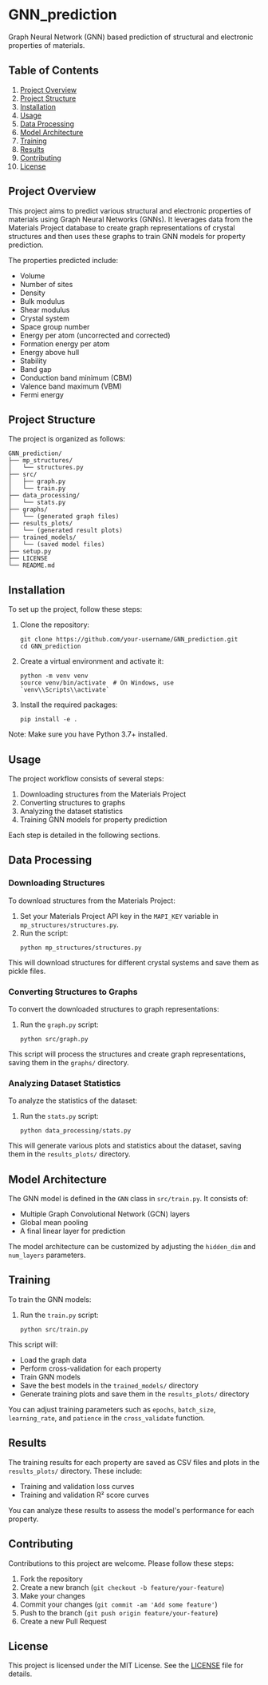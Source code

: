 # GNN_prediction

Graph Neural Network (GNN) based prediction of structural and electronic properties of materials.

## Table of Contents

1. [Project Overview](#project-overview)
2. [Project Structure](#project-structure)
3. [Installation](#installation)
4. [Usage](#usage)
5. [Data Processing](#data-processing)
6. [Model Architecture](#model-architecture)
7. [Training](#training)
8. [Results](#results)
9. [Contributing](#contributing)
10. [License](#license)

## Project Overview

This project aims to predict various structural and electronic properties of materials using Graph Neural Networks (GNNs). It leverages data from the Materials Project database to create graph representations of crystal structures and then uses these graphs to train GNN models for property prediction.

The properties predicted include:
- Volume
- Number of sites
- Density
- Bulk modulus
- Shear modulus
- Crystal system
- Space group number
- Energy per atom (uncorrected and corrected)
- Formation energy per atom
- Energy above hull
- Stability
- Band gap
- Conduction band minimum (CBM)
- Valence band maximum (VBM)
- Fermi energy

## Project Structure

The project is organized as follows:

```
GNN_prediction/
├── mp_structures/
│   └── structures.py
├── src/
│   ├── graph.py
│   └── train.py
├── data_processing/
│   └── stats.py
├── graphs/
│   └── (generated graph files)
├── results_plots/
│   └── (generated result plots)
├── trained_models/
│   └── (saved model files)
├── setup.py
├── LICENSE
└── README.md
```

## Installation

To set up the project, follow these steps:

1. Clone the repository:
   ```
   git clone https://github.com/your-username/GNN_prediction.git
   cd GNN_prediction
   ```

2. Create a virtual environment and activate it:
   ```
   python -m venv venv
   source venv/bin/activate  # On Windows, use `venv\\Scripts\\activate`
   ```

3. Install the required packages:
   ```
   pip install -e .
   ```

Note: Make sure you have Python 3.7+ installed.

## Usage

The project workflow consists of several steps:

1. Downloading structures from the Materials Project
2. Converting structures to graphs
3. Analyzing the dataset statistics
4. Training GNN models for property prediction

Each step is detailed in the following sections.

## Data Processing

### Downloading Structures

To download structures from the Materials Project:

1. Set your Materials Project API key in the `MAPI_KEY` variable in `mp_structures/structures.py`.
2. Run the script:
   ```
   python mp_structures/structures.py
   ```

This will download structures for different crystal systems and save them as pickle files.

### Converting Structures to Graphs

To convert the downloaded structures to graph representations:

1. Run the `graph.py` script:
   ```
   python src/graph.py
   ```

This script will process the structures and create graph representations, saving them in the `graphs/` directory.

### Analyzing Dataset Statistics

To analyze the statistics of the dataset:

1. Run the `stats.py` script:
   ```
   python data_processing/stats.py
   ```

This will generate various plots and statistics about the dataset, saving them in the `results_plots/` directory.

## Model Architecture

The GNN model is defined in the `GNN` class in `src/train.py`. It consists of:

- Multiple Graph Convolutional Network (GCN) layers
- Global mean pooling
- A final linear layer for prediction

The model architecture can be customized by adjusting the `hidden_dim` and `num_layers` parameters.

## Training

To train the GNN models:

1. Run the `train.py` script:
   ```
   python src/train.py
   ```

This script will:
- Load the graph data
- Perform cross-validation for each property
- Train GNN models
- Save the best models in the `trained_models/` directory
- Generate training plots and save them in the `results_plots/` directory

You can adjust training parameters such as `epochs`, `batch_size`, `learning_rate`, and `patience` in the `cross_validate` function.

## Results

The training results for each property are saved as CSV files and plots in the `results_plots/` directory. These include:

- Training and validation loss curves
- Training and validation R² score curves

You can analyze these results to assess the model's performance for each property.

## Contributing

Contributions to this project are welcome. Please follow these steps:

1. Fork the repository
2. Create a new branch (`git checkout -b feature/your-feature`)
3. Make your changes
4. Commit your changes (`git commit -am 'Add some feature'`)
5. Push to the branch (`git push origin feature/your-feature`)
6. Create a new Pull Request

## License

This project is licensed under the MIT License. See the [LICENSE](LICENSE) file for details.